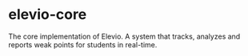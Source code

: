 # elevio-core
The core implementation of Elevio. A system that tracks, analyzes and reports weak points for students in real-time.
